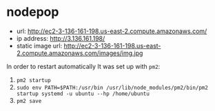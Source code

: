 # nodepop

- url: http://ec2-3-136-161-198.us-east-2.compute.amazonaws.com/
- ip address: http://3.136.161.198/
- static image url: http://ec2-3-136-161-198.us-east-2.compute.amazonaws.com/images/img.jpg

In order to restart automatically It was set up with `pm2`:

1. `pm2 startup` 
2. `sudo env PATH=$PATH:/usr/bin /usr/lib/node_modules/pm2/bin/pm2 startup systemd -u ubuntu --hp /home/ubuntu`
3. `pm2 save` 
